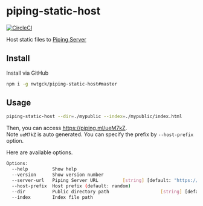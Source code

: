 # piping-static-host
[![CircleCI](https://circleci.com/gh/nwtgck/piping-static-host.svg?style=shield)](https://circleci.com/gh/nwtgck/piping-static-host)

Host static files to [Piping Server](https://github.com/nwtgck/piping-server)

## Install

Install via GitHub

```bash
npm i -g nwtgck/piping-static-host#master
```

## Usage

```bash
piping-static-host --dir=./mypublic --index=./mypublic/index.html
```

Then, you can access <https://piping.ml/ueM7kZ>.  
Note `ueM7kZ` is auto generated. You can specify the prefix by `--host-prefix` option.

Here are available options.
```bash
Options:
  --help         Show help                                             [boolean]
  --version      Show version number                                   [boolean]
  --server-url   Piping Server URL         [string] [default: "https://ppng.ml"]
  --host-prefix  Host prefix (default: random)                          [string]
  --dir          Public directory path                   [string] [default: "."]
  --index        Index file path                                        [string]
``` 
